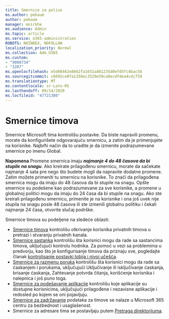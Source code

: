 ```yaml
---
title: Smernice za polise
ms.author: pebaum
author: pebaum
manager: mnirkhe
ms.audience: Admin
ms.topic: article
ms.service: o365-administration
ROBOTS: NOINDEX, NOFOLLOW
localization_priority: Normal
ms.collection: Adm_O365
ms.custom:
- "9000734"
- "3207"
ms.openlocfilehash: e5d08462e8662fa1651ad81235d0efd5fc4bac58
ms.sourcegitcommit: c6692ce0fa1358ec3529e59ca0ecdfdea4cdc759
ms.translationtype: MT
ms.contentlocale: sr-Latn-RS
ms.lasthandoff: 09/14/2020
ms.locfileid: "47721308"
---
```

# <a name="teams-policies"></a>Smernice timova

Smernice Microsoft tima kontrolišu postavke. Da biste napravili promenu, morate da konfigurišete odgovarajuću smernicu, a zatim da je primenjujete na korisnike. Najbrћi način da to uradite je da izmenite podrazumevane smernice po imenu Global. 

**Napomena** Promene smernica imaju ***najmanje 4 do 48 časova da bi stupile na snagu***. Ako kreirate prilagođenu smernicu, morate da sačekate najmanje 4 sata pre nego što budete mogli da napravite dodatne promene. Zatim možete primeniti tu smernicu na korisnike. To znači da prilagođena smernica mogu da imaju do 48 časova da bi stupile na snagu. Opšte smernice su podešene kao podrazumevane za sve korisnike, a promene u globalnoj politici mogu da imaju do 24 časa da bi stupile na snagu. Ako ste kreirali prilagođenu smernicu, primenite je na korisnike i ona još uvek nije stupila na snagu posle 48 časova ili ste izmenili globalnu politiku i čekali najmanje 24 časa, otvorite slučaj podrške.

Smernice timova su podeljene na sledeće oblasti:

- [Smernice timova](https://docs.microsoft.com/MicrosoftTeams/teams-policies) kontrolišu otkrivanje korisnika privatnih timova u pretrazi i stvaranju privatnih kanala.  
- [Smernice sastanka](https://docs.microsoft.com/microsoftteams/meeting-policies-in-teams) kontrolišu šta korisnici mogu da rade sa sastancima timova, uključujući kontrolu hodnika. Za pomoć u vezi sa problemima u predvorju, kao što je konfigurisanje timova da priznaju sve, pogledajte članak [kontrolisanje postavki lobija i nivoi učešća](https://docs.microsoft.com/alchemyinsights/bypass-lobby).
- [Smernice za razmenu poruka](https://docs.microsoft.com/microsoftteams/messaging-policies-in-teams) kontrolišu šta korisnici mogu da rade sa ćaskanjem i porukama, uključujući Uključivanje ili isključivanje ćaskanja, brisanje ćaskanja, Zahtevanje potvrda čitanja, korišćenje korisnika i nalepnica i još puno toga.
- [Smernice za podešavanje aplikacije](https://docs.microsoft.com/MicrosoftTeams/teams-app-setup-policies) kontrolišu koje aplikacije su dostupne korisnicima, uključujući prilagođene i nezavisne aplikacije i redosled po kojem se oni pojavljuju.  
- [Smernice za zadržavanje](https://docs.microsoft.com/microsoftteams/retention-policies) podataka za timove se nalaze u Microsoft 365 centru za bezbednost i usaglašenost.
- Smernice za adresare tima se postavljaju putem [Pretraga direktorijuma](https://docs.microsoft.com/MicrosoftTeams/teams-scoped-directory-search).